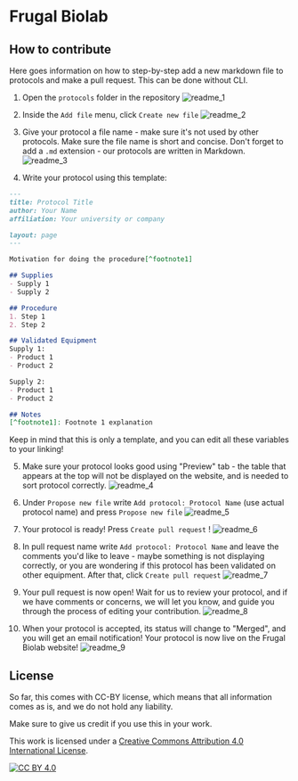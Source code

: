 # Frugal Biolab

## How to contribute

Here goes information on how to step-by-step add a new markdown file to protocols and make a pull request. This can be done without CLI.

1. Open the `protocols` folder in the repository
   ![readme_1](https://github.com/frugal-biolab/frugal-biolab.github.io/blob/main/assets/images/readme_1.png?raw=true)

2. Inside the `Add file` menu, click `Create new file`
   ![readme_2](https://github.com/frugal-biolab/frugal-biolab.github.io/blob/main/assets/images/readme_2.png?raw=true)

3. Give your protocol a file name - make sure it's not used by other protocols. Make sure the file name is short and concise. Don't forget to add a `.md` extension - our protocols are written in Markdown.
   ![readme_3](https://github.com/frugal-biolab/frugal-biolab.github.io/blob/main/assets/images/readme_3.png?raw=true)

4.  Write your protocol using this template:

   ```markdown
   ---
   title: Protocol Title
   author: Your Name
   affiliation: Your university or company
   
   layout: page
   ---
   
   Motivation for doing the procedure[^footnote1]
   
   ## Supplies
   - Supply 1
   - Supply 2
   
   ## Procedure
   1. Step 1
   2. Step 2
   
   ## Validated Equipment
   Supply 1:
   - Product 1
   - Product 2
   
   Supply 2:
   - Product 1
   - Product 2
   
   ## Notes
   [^footnote1]: Footnote 1 explanation
   ```

   Keep in mind that this is only a template, and you can edit all these variables to your linking!

5. Make sure your protocol looks good using "Preview" tab - the table that appears at the top will not be displayed on the website, and is needed to sort protocol correctly.
   ![readme_4](https://github.com/frugal-biolab/frugal-biolab.github.io/blob/main/assets/images/readme_4.png?raw=true)

6. Under `Propose new file` write `Add protocol: Protocol Name` (use actual protocol name) and press `Propose new file`
   ![readme_5](https://github.com/frugal-biolab/frugal-biolab.github.io/blob/main/assets/images/readme_5.png?raw=true)

7. Your protocol is ready! Press `Create pull request` !
   ![readme_6](https://github.com/frugal-biolab/frugal-biolab.github.io/blob/main/assets/images/readme_6.png?raw=true)

8. In pull request name write `Add protocol: Protocol Name` and leave the comments you'd like to leave - maybe something is not displaying correctly, or you are wondering if this protocol has been validated on other equipment. After that, click `Create pull request`
   ![readme_7](https://github.com/frugal-biolab/frugal-biolab.github.io/blob/main/assets/images/readme_7.png?raw=true)

9. Your pull request is now open! Wait for us to review your protocol, and if we have comments or concerns, we will let you know, and guide you through the process of editing your contribution.
   ![readme_8](https://github.com/frugal-biolab/frugal-biolab.github.io/blob/main/assets/images/readme_8.png?raw=true)

10. When your protocol is accepted, its status will change to "Merged", and you will get an email notification! Your protocol is now live on the Frugal Biolab website!
    ![readme_9](https://github.com/frugal-biolab/frugal-biolab.github.io/blob/main/assets/images/readme_9.png?raw=true)

## License

So far, this comes with CC-BY license, which means that all information comes as is, and we do not hold any liability.

Make sure to give us credit if you use this in your work.

This work is licensed under a
[Creative Commons Attribution 4.0 International License][cc-by].

[![CC BY 4.0][cc-by-image]][cc-by]

[cc-by]: http://creativecommons.org/licenses/by/4.0/
[cc-by-image]: https://i.creativecommons.org/l/by/4.0/88x31.png
[cc-by-shield]: https://img.shields.io/badge/License-CC%20BY%204.0-lightgrey.svg
